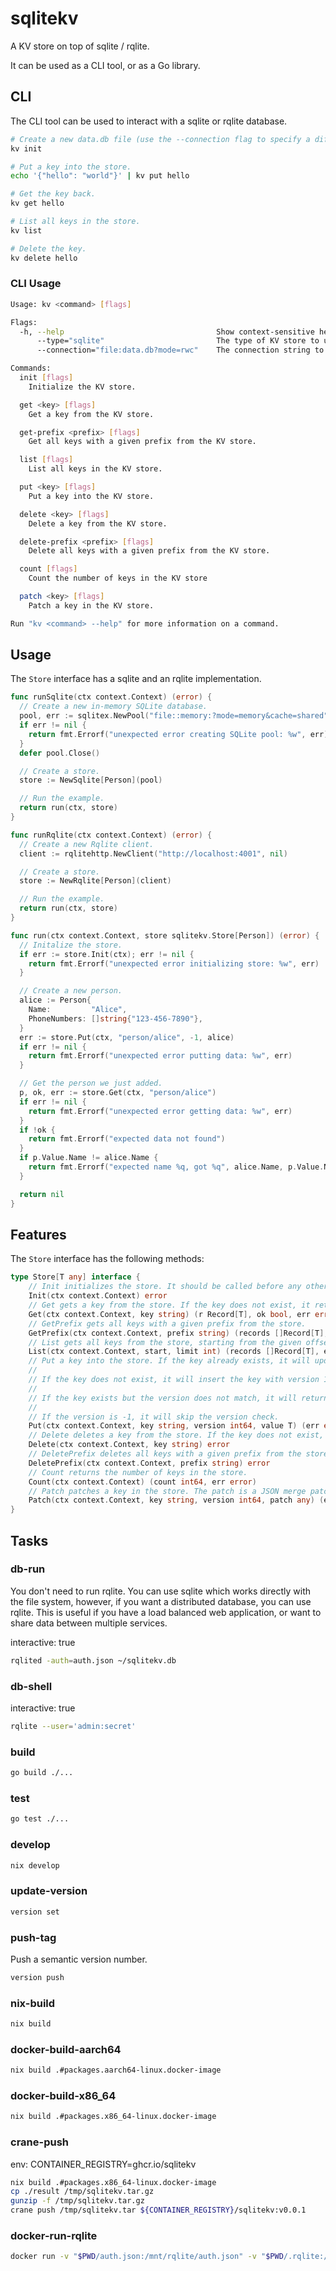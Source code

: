 # sqlitekv

A KV store on top of sqlite / rqlite.

It can be used as a CLI tool, or as a Go library.

## CLI

The CLI tool can be used to interact with a sqlite or rqlite database.

```bash
# Create a new data.db file (use the --connection flag to specify a different file).
kv init

# Put a key into the store.
echo '{"hello": "world"}' | kv put hello

# Get the key back.
kv get hello

# List all keys in the store.
kv list

# Delete the key.
kv delete hello
```

### CLI Usage

```bash
Usage: kv <command> [flags]

Flags:
  -h, --help                                  Show context-sensitive help.
      --type="sqlite"                         The type of KV store to use.
      --connection="file:data.db?mode=rwc"    The connection string to use.

Commands:
  init [flags]
    Initialize the KV store.

  get <key> [flags]
    Get a key from the KV store.

  get-prefix <prefix> [flags]
    Get all keys with a given prefix from the KV store.

  list [flags]
    List all keys in the KV store.

  put <key> [flags]
    Put a key into the KV store.

  delete <key> [flags]
    Delete a key from the KV store.

  delete-prefix <prefix> [flags]
    Delete all keys with a given prefix from the KV store.

  count [flags]
    Count the number of keys in the KV store

  patch <key> [flags]
    Patch a key in the KV store.

Run "kv <command> --help" for more information on a command.
```

## Usage

The `Store` interface has a sqlite and an rqlite implementation.

```go
func runSqlite(ctx context.Context) (error) {
  // Create a new in-memory SQLite database.
  pool, err := sqlitex.NewPool("file::memory:?mode=memory&cache=shared", sqlitex.PoolOptions{})
  if err != nil {
    return fmt.Errorf("unexpected error creating SQLite pool: %w", err)
  }
  defer pool.Close()

  // Create a store.
  store := NewSqlite[Person](pool)

  // Run the example.
  return run(ctx, store)
}

func runRqlite(ctx context.Context) (error) {
  // Create a new Rqlite client.
  client := rqlitehttp.NewClient("http://localhost:4001", nil)

  // Create a store.
  store := NewRqlite[Person](client)

  // Run the example.
  return run(ctx, store)
}

func run(ctx context.Context, store sqlitekv.Store[Person]) (error) {
  // Initalize the store.
  if err := store.Init(ctx); err != nil {
    return fmt.Errorf("unexpected error initializing store: %w", err)
  }

  // Create a new person.
  alice := Person{
    Name:         "Alice",
    PhoneNumbers: []string{"123-456-7890"},
  }
  err := store.Put(ctx, "person/alice", -1, alice)
  if err != nil {
    return fmt.Errorf("unexpected error putting data: %w", err)
  }

  // Get the person we just added.
  p, ok, err := store.Get(ctx, "person/alice")
  if err != nil {
    return fmt.Errorf("unexpected error getting data: %w", err)
  }
  if !ok {
    return fmt.Errorf("expected data not found")
  }
  if p.Value.Name != alice.Name {
    return fmt.Errorf("expected name %q, got %q", alice.Name, p.Value.Name)
  }

  return nil
}
```

## Features

The `Store` interface has the following methods:

```go
type Store[T any] interface {
    // Init initializes the store. It should be called before any other method, and creates the necessary table.
    Init(ctx context.Context) error
    // Get gets a key from the store. If the key does not exist, it returns ok=false.
    Get(ctx context.Context, key string) (r Record[T], ok bool, err error)
    // GetPrefix gets all keys with a given prefix from the store.
    GetPrefix(ctx context.Context, prefix string) (records []Record[T], err error)
    // List gets all keys from the store, starting from the given offset and limiting the number of results to the given limit.
    List(ctx context.Context, start, limit int) (records []Record[T], err error)
    // Put a key into the store. If the key already exists, it will update the value if the version matches, and increment the version.
    //
    // If the key does not exist, it will insert the key with version 1.
    //
    // If the key exists but the version does not match, it will return an error.
    //
    // If the version is -1, it will skip the version check.
    Put(ctx context.Context, key string, version int64, value T) (err error)
    // Delete deletes a key from the store. If the key does not exist, no error is returned.
    Delete(ctx context.Context, key string) error
    // DeletePrefix deletes all keys with a given prefix from the store.
    DeletePrefix(ctx context.Context, prefix string) error
    // Count returns the number of keys in the store.
    Count(ctx context.Context) (count int64, err error)
    // Patch patches a key in the store. The patch is a JSON merge patch (RFC 7396), so would look something like map[string]any{"key": "value"}.
    Patch(ctx context.Context, key string, version int64, patch any) (err error)
}
```

## Tasks

### db-run

You don't need to run rqlite. You can use sqlite which works directly with the file system, however, if you want a distributed database, you can use rqlite. This is useful if you have a load balanced web application, or want to share data between multiple services.

interactive: true

```bash
rqlited -auth=auth.json ~/sqlitekv.db
```

### db-shell

interactive: true

```bash
rqlite --user='admin:secret'
```

### build

```bash
go build ./...
```

### test

```bash
go test ./...
```

### develop

```bash
nix develop
```

### update-version

```bash
version set
```

### push-tag

Push a semantic version number.

```sh
version push
```

### nix-build

```bash
nix build
```

### docker-build-aarch64

```bash
nix build .#packages.aarch64-linux.docker-image
```

### docker-build-x86_64

```bash
nix build .#packages.x86_64-linux.docker-image
```

### crane-push

env: CONTAINER_REGISTRY=ghcr.io/sqlitekv

```bash
nix build .#packages.x86_64-linux.docker-image
cp ./result /tmp/sqlitekv.tar.gz
gunzip -f /tmp/sqlitekv.tar.gz
crane push /tmp/sqlitekv.tar ${CONTAINER_REGISTRY}/sqlitekv:v0.0.1
```

### docker-run-rqlite

```bash
docker run -v "$PWD/auth.json:/mnt/rqlite/auth.json" -v "$PWD/.rqlite:/mnt/data" -p 4001:4001 -p 4002:4002 -p 4003:4003 rqlite:latest
```
